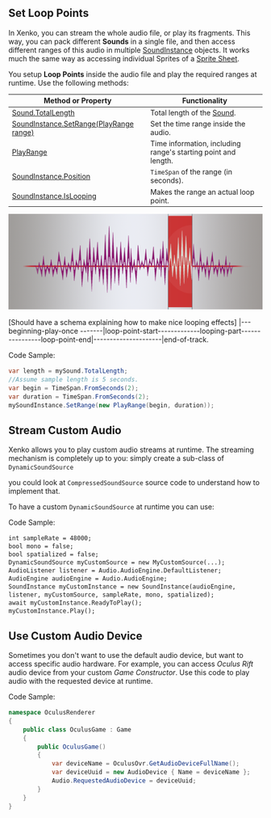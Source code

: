 

## Set Loop Points
In Xenko, you can stream the whole audio file, or play its fragments.
This way, you can pack different **Sounds** in a single file,
and then access different ranges of this audio in multiple [SoundInstance](xref="SiliconStudio.Xenko.Audio.SoundInstance") objects.
It works much the same way as accessing individual Sprites of a [Sprite Sheet](../animation/2d-animations.md).

You setup **Loop Points** inside the audio file and play the required ranges at runtime.
Use the following methods:

| Method or Property | Functionality |
|---------|-----------|
| [Sound.TotalLength](xref="SiliconStudio.Xenko.Audio.Sound.TotalLength") | Total length of the [Sound](xref="SiliconStudio.Xenko.Audio.Sound"). |
| [SoundInstance.SetRange(PlayRange range)](xref="SiliconStudio.Xenko.Audio.SoundInstance.SetRange.SiliconStudio.Xenko.Audio.PlayRange") | Set the time range inside the audio. |
| [PlayRange](xref="SiliconStudio.Xenko.Audio.PlayRange") | Time information, including range's starting point and length. |
| [SoundInstance.Position](xref="SiliconStudio.Xenko.Audio.SoundInstance.Position") | `TimeSpan` of the range (in seconds). |
| [SoundInstance.IsLooping](xref="SiliconStudio.Xenko.Audio.SoundInstance.IsLooping") | Makes the range an actual loop point. |

![Loop Points](media/audio-advanced-features-loop-points.png)

[Should have a schema explaining how to make nice looping effects]
|---beginning-play-once -------|loop-point-start-------------looping-part----------------loop-point-end|---------------------|end-of-track.

Code Sample:

```cs
var length = mySound.TotalLength;
//Assume sample length is 5 seconds.
var begin = TimeSpan.FromSeconds(2);
var duration = TimeSpan.FromSeconds(2);
mySoundInstance.SetRange(new PlayRange(begin, duration));
```

## Stream Custom Audio
Xenko allows you to play custom audio streams at runtime.
The streaming mechanism is completely up to you: simply create a sub-class of `DynamicSoundSource`

 you could look at `CompressedSoundSource` source code to understand how to implement that.

To have a custom `DynamicSoundSource` at runtime you can use:

Code Sample:

```
int sampleRate = 48000;
bool mono = false;
bool spatialized = false;
DynamicSoundSource myCustomSource = new MyCustomSource(...);
AudioListener listener = Audio.AudioEngine.DefaultListener;
AudioEngine audioEngine = Audio.AudioEngine;
SoundInstance myCustomInstance = new SoundInstance(audioEngine, listener, myCustomSource, sampleRate, mono, spatialized);
await myCustomInstance.ReadyToPlay();
myCustomInstance.Play();
```

## Use Custom Audio Device
Sometimes you don't want to use the default audio device, but want to access specific audio hardware.
For example, you can access _Oculus Rift_ audio device from your custom _Game Constructor_.
Use this code to play audio with the requested device at runtime.

Code Sample:

```cs
namespace OculusRenderer
{
    public class OculusGame : Game
    {
		public OculusGame()
        {
        	var deviceName = OculusOvr.GetAudioDeviceFullName();
			var deviceUuid = new AudioDevice { Name = deviceName };
			Audio.RequestedAudioDevice = deviceUuid;
        }
    }
}
```
